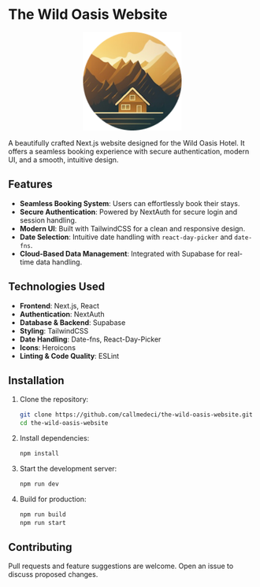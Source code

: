# The Wild Oasis Website

<p align="center">
  <img src="./public/logo.png" alt="Wild Oasis website Logo" width="200" />
</p>

A beautifully crafted Next.js website designed for the Wild Oasis Hotel. It offers a seamless booking experience with secure authentication, modern UI, and a smooth, intuitive design.

## Features
- **Seamless Booking System**: Users can effortlessly book their stays.
- **Secure Authentication**: Powered by NextAuth for secure login and session handling.
- **Modern UI**: Built with TailwindCSS for a clean and responsive design.
- **Date Selection**: Intuitive date handling with `react-day-picker` and `date-fns`.
- **Cloud-Based Data Management**: Integrated with Supabase for real-time data handling.

## Technologies Used
- **Frontend**: Next.js, React
- **Authentication**: NextAuth
- **Database & Backend**: Supabase
- **Styling**: TailwindCSS
- **Date Handling**: Date-fns, React-Day-Picker
- **Icons**: Heroicons
- **Linting & Code Quality**: ESLint

## Installation

1. Clone the repository:
   ```sh
   git clone https://github.com/callmedeci/the-wild-oasis-website.git
   cd the-wild-oasis-website
   ```

2. Install dependencies:
   ```sh
   npm install
   ```

3. Start the development server:
   ```sh
   npm run dev
   ```

4. Build for production:
   ```sh
   npm run build
   npm run start
   ```

## Contributing
Pull requests and feature suggestions are welcome. Open an issue to discuss proposed changes.
